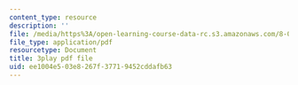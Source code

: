 ```yaml
---
content_type: resource
description: ''
file: /media/https%3A/open-learning-course-data-rc.s3.amazonaws.com/8-01sc-classical-mechanics-fall-2016/ee1004e503e8267f37719452cddafb63_MoRip5VVdkI.pdf
file_type: application/pdf
resourcetype: Document
title: 3play pdf file
uid: ee1004e5-03e8-267f-3771-9452cddafb63
---
```

